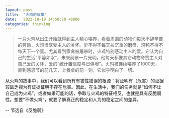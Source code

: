 ```yaml
---
layout: post
title:  "火鸡的故事"
date:   2022-10-19 14:50:20 +0800
categories: thinking
---
```


> 一只火鸡从出生开始就得到主人精心喂养，看着周围的动物们每天不辞辛苦的劳动，火鸡很享受主人的关怀。驴不得不每天拉沉重的磨盘，鸡鸭不得不每天下一个蛋。尤其看到家禽被屠杀时，火鸡特别感动主人的爱。它认为自己的生活“平静如水”，未来前景一片光明。他每天都像其它动物夸赞主人对自己爱的关怀，爱的“统计置信度与日俱增”。火鸡被连续喂养了1000天，直到感恩节的前几天，上餐桌的前一刻，它似乎明白了一切。


从火鸡的故事中，我们可以看到所有有害性错误的根源：将证明有（危害）的证据较匮乏视为有证据证明不存在危害。因此，在生活中，我们的任务就是“如何不让自己成为火鸡”，或者如果可能的话，争取与火鸡的特征相反，也就是具有反脆弱性。想要“不做火鸡”，就要了解真正的稳定和人为的稳定之间的差异。

-- 节选自《反脆弱》